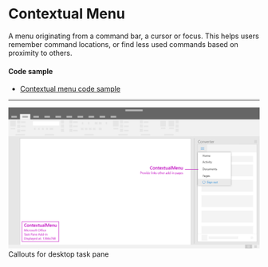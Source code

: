 # Contextual Menu

A menu originating from a command bar, a cursor or focus. This helps users remember command locations, or find less used commands based on proximity to others. 

#### Code sample
* [Contextual menu code sample](https://github.com/OfficeDev/Office-Add-in-UX-Design-Patterns-Code/tree/master/templates/navigation/navigation)

***


![Navigation - Specifications for desktop task pane](../assets/images/contextualMenu_taskPaneCallouts.png)
Callouts for desktop task pane 




